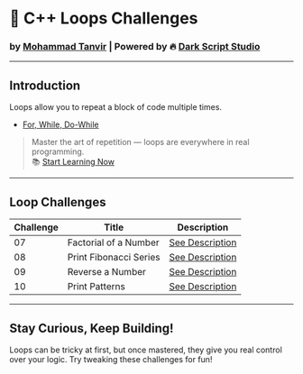# 🔁 C++ Loops Challenges  
### by [Mohammad Tanvir](https://github.com/villainXtanvir) | Powered by 🔥 [Dark Script Studio](https://github.com/orgs/darkscriptstudio)

---

## Introduction

Loops allow you to repeat a block of code multiple times.

- [For, While, Do-While](https://github.com/darkscriptstudio/cpp-zero-to-hero-challenges/blob/main/level-01-beginner/docs/control-structures.md)

> Master the art of repetition — loops are everywhere in real programming.  
> 📚 [Start Learning Now](https://github.com/darkscriptstudio/cpp-zero-to-hero-challenges/blob/main/level-01-beginner/docs/control-structures.md)

---

## Loop Challenges

| Challenge | Title	               | Description                                 |
|-----------|-----------------------|---------------------------------------------|
| 07	    | Factorial of a Number   | [See Description](./07-factorial-of-a-number/README.md) |
| 08	    | Print Fibonacci Series  | [See Description](./08-print-fibonacci-series/README.md) |
| 09	    | Reverse a Number        | [See Description](./09-reverse-a-number/README.md) |
| 10	    | Print Patterns          | [See Description](./10-print-patterns/README.md) |

---

## Stay Curious, Keep Building!
Loops can be tricky at first, but once mastered, they give you real control over your logic. Try tweaking these challenges for fun!